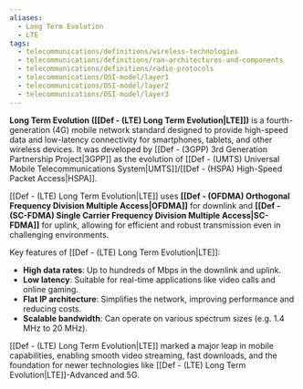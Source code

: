 ```yaml
---
aliases:
  - Long Term Evolution
  - LTE
tags:
  - telecommunications/definitions/wireless-technologies
  - telecommunications/definitions/ran-architectures-and-components
  - telecommunications/definitions/radio-protocols
  - telecommunications/OSI-model/layer1
  - telecommunications/OSI-model/layer2
  - telecommunications/OSI-model/layer3
---
```


**Long Term Evolution ([[Def - (LTE) Long Term Evolution|LTE]])** is a fourth-generation (4G) mobile network standard designed to provide high-speed data and low-latency connectivity for smartphones, tablets, and other wireless devices. It was developed by [[Def - (3GPP) 3rd Generation Partnership Project|3GPP]] as the evolution of [[Def - (UMTS) Universal Mobile Telecommunications System|UMTS]]/[[Def - (HSPA) High-Speed Packet Access|HSPA]].

[[Def - (LTE) Long Term Evolution|LTE]] uses **[[Def - (OFDMA) Orthogonal Frequency Division Multiple Access|OFDMA]]** for downlink and **[[Def - (SC-FDMA) Single Carrier Frequency Division Multiple Access|SC-FDMA]]** for uplink, allowing for efficient and robust transmission even in challenging environments.

Key features of [[Def - (LTE) Long Term Evolution|LTE]]:
- **High data rates**: Up to hundreds of Mbps in the downlink and uplink.
- **Low latency**: Suitable for real-time applications like video calls and online gaming.
- **Flat IP architecture**: Simplifies the network, improving performance and reducing costs.
- **Scalable bandwidth**: Can operate on various spectrum sizes (e.g. 1.4 MHz to 20 MHz).

[[Def - (LTE) Long Term Evolution|LTE]] marked a major leap in mobile capabilities, enabling smooth video streaming, fast downloads, and the foundation for newer technologies like [[Def - (LTE) Long Term Evolution|LTE]]-Advanced and 5G.
